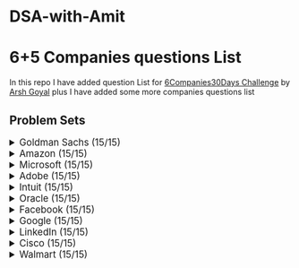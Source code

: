 # DSA-with-Amit

# 6+5 Companies questions List

In this repo I have added question List for [6Companies30Days Challenge](https://www.youtube.com/watch?v=8ESo_bXhRC4) by [Arsh Goyal](https://www.linkedin.com/in/arshgoyal/)
plus I have added some more companies questions list

## Problem Sets

<details>
<summary style="font-size: 1.2em">Goldman Sachs (15/15)</summary>

Sr  | Problems                                                                                      | TryIt    | Status
----|----------------------------------------------------------------------------------------------|----------|---------
1   | Print Anagrams Together                                                                      | [![Problem Link]](https://practice.geeksforgeeks.org/problems/print-anagrams-together/1/#)   | 
2   | Overlapping Rectangles                                                                       | [![Problem Link]](https://practice.geeksforgeeks.org/problems/overlapping-rectangles1924/1/) | 
3   | Count the subarrays having product less than k                                               | [![Problem Link]](https://practice.geeksforgeeks.org/problems/count-the-subarrays-having-product-less-than-k1708/1/) | 
4   | Run Length Encoding                                                                          | [![Problem Link]](https://practice.geeksforgeeks.org/problems/run-length-encoding/1/)        | 
5   | Ugly Number                                                                                 | [![Problem Link]](https://practice.geeksforgeeks.org/problems/ugly-numbers2254/1/)           | 
6   | Greatest Common Divisor of Strings                                                          | [![Problem Link]](https://leetcode.com/problems/greatest-common-divisor-of-strings/)         | 
7   | Find the position of M-th item                                                              | [![Problem Link]](https://practice.geeksforgeeks.org/problems/find-the-position-of-m-th-item1723/1#) | 
8   | Total Decoding Messages                                                                     | [![Problem Link]](https://practice.geeksforgeeks.org/problems/total-decoding-messages1235/1/) | 
9   | Number following a pattern                                                                   | [![Problem Link]](https://practice.geeksforgeeks.org/problems/number-following-a-pattern3126/1#) | 
10  | Max 10 numbers in a list having 10M entries                                                  | [![Problem Link]](https://practice.geeksforgeeks.org/problems/k-largest-elements3736/1)     | 
11  | Find Missing And Repeating                                                                   | [![Problem Link]](https://practice.geeksforgeeks.org/problems/find-missing-and-repeating2512/1/#) | 
12  | Squares in N*N Chessboard                                                                    | [![Problem Link]](https://practice.geeksforgeeks.org/problems/squares-in-nn-chessboard1801/1) | 
13  | Decode the string                                                                            | [![Problem Link]](https://practice.geeksforgeeks.org/problems/decode-the-string2444/1)      | 
14  | Minimum Size Subarray Sum                                                                    | [![Problem Link]](https://leetcode.com/problems/minimum-size-subarray-sum/)                 | 
15  | Array Pair Sum Divisibility Problem                                                          | [![Problem Link]](https://practice.geeksforgeeks.org/problems/array-pair-sum-divisibility-problem3257/1#) | 

</details>

<details>
<summary style="font-size: 1.2em">Amazon (15/15)</summary>

Sr  | Problems                                                                      | TryIt    | Status
----|-------------------------------------------------------------------------------|----------|---------
1   | Maximum Profit                                                                 | [![Problem Link]](https://practice.geeksforgeeks.org/problems/maximum-profit4657/1) | 
2   | Longest Mountain in Array                                                      | [![Problem Link]](https://leetcode.com/problems/longest-mountain-in-array/)      | 
3   | IPL 2021 - Match Day 2                                                          | [![Problem Link]](https://practice.geeksforgeeks.org/problems/deee0e8cf9910e7219f663c18d6d640ea0b87f87/1/) | 
4   | Brackets in Matrix Chain Multiplication                                          | [![Problem Link]](https://practice.geeksforgeeks.org/problems/brackets-in-matrix-chain-multiplication1024/1/) | 
5   | Phone directory                                                                | [![Problem Link]](https://practice.geeksforgeeks.org/problems/phone-directory4628/1/) | 
6   | Maximum of all subarrays of size k                                              | [![Problem Link]](https://practice.geeksforgeeks.org/problems/maximum-of-all-subarrays-of-size-k3101/1) | 
7   | First non-repeating character in a stream                                      | [![Problem Link]](https://practice.geeksforgeeks.org/problems/first-non-repeating-character-in-a-stream1216/1) | 
8   | Count ways to N'th Stair(Order does not matter)                                | [![Problem Link]](https://practice.geeksforgeeks.org/problems/count-ways-to-nth-stairorder-does-not-matter1322/1/) | 
9   | Is Sudoku Valid                                                                | [![Problem Link]](https://practice.geeksforgeeks.org/problems/is-sudoku-valid4820/1/) | 
10  | Nuts and Bolts Problem                                                          | [![Problem Link]](https://practice.geeksforgeeks.org/problems/nuts-and-bolts-problem0431/1) | 
11  | Serialize and Deserialize a Binary Tree                                        | [![Problem Link]](https://practice.geeksforgeeks.org/problems/serialize-and-deserialize-a-binary-tree/1) | 
12  | Column name from a given column number                                          | [![Problem Link]](https://practice.geeksforgeeks.org/problems/column-name-from-a-given-column-number4244/1/) | 
13  | Rotting Oranges                                                                | [![Problem Link]](https://leetcode.com/problems/rotting-oranges/)                  | 
14  | Burning Tree                                                                   | [![Problem Link]](https://practice.geeksforgeeks.org/problems/burning-tree/1/)    | 
15  | Delete N nodes after M nodes of a linked list                                  | [![Problem Link]](https://practice.geeksforgeeks.org/problems/delete-n-nodes-after-m-nodes-of-a-linked-list/1/) | 

</details>

<details>
<summary style="font-size: 1.2em">Microsoft (15/15)</summary>

Sr  | Problems                                                                               | TryIt    | Status
----|----------------------------------------------------------------------------------------|----------|---------
1   | Minimum sum partition                                                                  | [![Problem Link]](https://practice.geeksforgeeks.org/problems/minimum-sum-partition3317/1/) | 
2   | Prerequisite Tasks                                                                     | [![Problem Link]](https://practice.geeksforgeeks.org/problems/prerequisite-tasks/1/)    | 
3   | Rotate by 90 degree                                                                    | [![Problem Link]](https://practice.geeksforgeeks.org/problems/rotate-by-90-degree0356/1/) | 
4   | Spirally traversing a matrix                                                           | [![Problem Link]](https://practice.geeksforgeeks.org/problems/spirally-traversing-a-matrix-1587115621/1/) | 
5   | Stock span problem                                                                     | [![Problem Link]](https://practice.geeksforgeeks.org/problems/stock-span-problem-1587115621/1) | 
6   | Possible Words From

 Phone Digits                                                      | [![Problem Link]](https://practice.geeksforgeeks.org/problems/possible-words-from-phone-digits-1587115620/1/) | 
7   | Unit Area of largest region of 1's                                                    | [![Problem Link]](https://practice.geeksforgeeks.org/problems/length-of-largest-region-of-1s-1587115620/1/) | 
8   | Connect Nodes at Same Level                                                            | [![Problem Link]](https://practice.geeksforgeeks.org/problems/connect-nodes-at-same-level/1/) | 
9   | Count Number of SubTrees having given Sum                                              | [![Problem Link]](https://practice.geeksforgeeks.org/problems/count-number-of-subtrees-having-given-sum/1/) | 
10  | Stickler Thief                                                                         | [![Problem Link]](https://practice.geeksforgeeks.org/problems/stickler-theif-1587115621/1/) | 
11  | Generate Binary Numbers                                                                | [![Problem Link]](https://practice.geeksforgeeks.org/problems/generate-binary-numbers-1587115620/1/) | 
12  | Find All Four Sum Numbers                                                              | [![Problem Link]](https://practice.geeksforgeeks.org/problems/find-all-four-sum-numbers1732/1) | 
13  | Bridge edge in a graph                                                                 | [![Problem Link]](https://practice.geeksforgeeks.org/problems/bridge-edge-in-graph/1)   | 
14  | Minimum steps to destination                                                           | [![Problem Link]](https://practice.geeksforgeeks.org/problems/minimum-number-of-steps-to-reach-a-given-number5234/1/) | 
15  | Alien Dictionary                                                                       | [![Problem Link]](https://practice.geeksforgeeks.org/problems/alien-dictionary/1/)       | 

</details>

<details>
<summary style="font-size: 1.2em">Adobe (15/15)</summary>

Sr  | Problems                                                                               | TryIt    | Status
----|----------------------------------------------------------------------------------------|----------|---------
1   | Subarray with given sum                                                                | [![Problem Link]](https://practice.geeksforgeeks.org/problems/subarray-with-given-sum-1587115621/1) | 
2   | Longest Arithmetic Progression                                                         | [![Problem Link]](https://practice.geeksforgeeks.org/problems/longest-arithmetic-progression1019/1/) | 
3   | No. of distict Words with k max contiguous vowels                                      | [![Problem Link]](https://practice.geeksforgeeks.org/problems/7b9d245852bd8caf8a27d6d3961429f0a2b245f1/1/) | 
4   | Partition Equal Subset Sum                                                             | [![Problem Link]](https://practice.geeksforgeeks.org/problems/subset-sum-problem2014/1) | 
5   | Express as sum of power of natural numbers                                             | [![Problem Link]](https://practice.geeksforgeeks.org/problems/express-as-sum-of-power-of-natural-numbers5647/1) | 
6   | Generate Parentheses                                                                   | [![Problem Link]](https://practice.geeksforgeeks.org/problems/generate-all-possible-parentheses/1/) | 
7   | Pots of Gold Game                                                                       | [![Problem Link]](https://practice.geeksforgeeks.org/problems/pots-of-gold-game/1/) | 
8   | Implement Atoi                                                                         | [![Problem Link]](https://practice.geeksforgeeks.org/problems/implement-atoi/1/) | 
9   | Next higher palindromic number using same digits                                       | [![Problem Link]](https://practice.geeksforgeeks.org/problems/next-higher-palindromic-number-using-the-same-set-of-digits5859/1/) | 
10  | Winner of an election                                                                   | [![Problem Link]](https://practice.geeksforgeeks.org/problems/winner-of-an-election-where-votes-are-represented-as-candidate-names-1587115621/1/) | 
11  | Amend The Sentence                                                                     | [![Problem Link]](https://practice.geeksforgeeks.org/problems/amend-the-sentence3235/1) | 
12  | Leaders in an array                                                                     | [![Problem Link]](https://practice.geeksforgeeks.org/problems/leaders-in-an-array-1587115620/1/) | 
13  | Minimum operations to convert array A to B                                             | [![Problem Link]](https://practice.geeksforgeeks.org/problems/minimum-insertions-to-make-two-arrays-equal/1/) | 
14  | Smallest range in K lists                                                               | [![Problem Link]](https://practice.geeksforgeeks.org/problems/find-smallest-range-containing-elements-from-k-lists/1/) | 
15  | Most Recent Library                                                                     |  |

</details>

<details>
<summary style="font-size: 1.2em">Intuit (15/15)</summary>

Sr  | Problems                                                                              | TryIt    | Status
----|---------------------------------------------------------------------------------------|----------|---------
1   | Minimum sum partition                                                                 | [![Problem Link]](https://practice.geeksforgeeks.org/problems/minimum-sum-partition3317/1/) | 
2   | Word Search                                                                           | [![Problem Link]](https://practice.geeksforgeeks.org/problems/word-search/1/) | 
3   | Find the missing no in string                                                         | [![Problem Link]](https://practice.geeksforgeeks.org/problems/find-the-missing-no-in-string/1/) | 
4   | Largest number in K swaps                                                             | [![Problem Link]](https://practice.geeksforgeeks.org/problems/largest-number-in-k-swaps-1587115620/1) | 
5   | Split Array Largest Sum                                                               | [![Problem Link]](https://leetcode.com/problems/split-array-largest-sum/) | 
6   | Find in Mountain Array                                                                | [![Problem Link]](https://leetcode.com/problems/find-in-mountain-array/) | 
7   | Capacity To Ship Packages Within D Days                                               | [![Problem Link]](https://leetcode.com/problems/capacity-to-ship-packages-within-d-days/) | 


8   | Median in a row-wise sorted Matrix                                                    | [![Problem Link]](https://practice.geeksforgeeks.org/problems/median-in-a-row-wise-sorted-matrix1527/1/) | 
9   | Maximum product of two integers in an array                                           | [![Problem Link]](https://practice.geeksforgeeks.org/problems/maximum-product-of-two-integers/1/) | 
10  | Boolean Parenthesization                                                              | [![Problem Link]](https://practice.geeksforgeeks.org/problems/boolean-parenthesization5610/1/) | 
11  | Maximum sum rectangle                                                                 | [![Problem Link]](https://practice.geeksforgeeks.org/problems/maximum-sum-rectangle2948/1/) | 
12  | Count the elements                                                                    | [![Problem Link]](https://practice.geeksforgeeks.org/problems/count-the-elements-1587115620/1/) | 
13  | Minimum Platforms                                                                     | [![Problem Link]](https://practice.geeksforgeeks.org/problems/minimum-platforms-1587115620/1/) | 
14  | Bottom View of Binary Tree                                                            | [![Problem Link]](https://practice.geeksforgeeks.org/problems/bottom-view-of-binary-tree/1/) | 
15  | Word Break II                                                                         | [![Problem Link]](https://leetcode.com/problems/word-break-ii/) | 

</details>

<details>
<summary style="font-size: 1.2em">Oracle (15/15)</summary>

Sr  | Problems                                                                              | TryIt    | Status
----|---------------------------------------------------------------------------------------|----------|---------
1   | Fractional Knapsack                                                                   | [![Problem Link]](https://practice.geeksforgeeks.org/problems/fractional-knapsack-1587115620/1/) | 
2   | Sum of XOR of all subarrays                                                           | [![Problem Link]](https://practice.geeksforgeeks.org/problems/sum-of-xor-of-all-subarrays/1/) | 
3   | Expression Evaluation                                                                 | [![Problem Link]](https://practice.geeksforgeeks.org/problems/expression-evaluation/1/) | 
4   | Majority Element                                                                      | [![Problem Link]](https://practice.geeksforgeeks.org/problems/majority-element-1587115620/1/) | 
5   | Validity of Expression                                                                 | [![Problem Link]](https://practice.geeksforgeeks.org/problems/validity-of-expression/1/) | 
6   | Interweaving of two arrays                                                            | [![Problem Link]](https://practice.geeksforgeeks.org/problems/interweaving-of-two-arrays/1/) | 
7   | Roman Number to Integer                                                               | [![Problem Link]](https://leetcode.com/problems/roman-to-integer/) | 
8   | Uncommon characters                                                                    | [![Problem Link]](https://practice.geeksforgeeks.org/problems/uncommon-characters/1/) | 
9   | Number of pairs                                                                       | [![Problem Link]](https://practice.geeksforgeeks.org/problems/number-of-pairs/1/) | 
10  | Leftmost Column with atleast one 1                                                    | [![Problem Link]](https://leetcode.com/problems/leftmost-column-with-at-least-a-one/) | 
11  | Infix to Postfix                                                                      | [![Problem Link]](https://practice.geeksforgeeks.org/problems/infix-to-postfix-1587115620/1/) | 
12  | Game of X-O                                                                           | [![Problem Link]](https://practice.geeksforgeeks.org/problems/game-of-xo/1/) | 
13  | Valid IP Address                                                                      | [![Problem Link]](https://practice.geeksforgeeks.org/problems/valid-ip-address/1/) | 
14  | Find the first repeating element in an array                                          | [![Problem Link]](https://practice.geeksforgeeks.org/problems/find-first-repeating-element5018/1/) | 
15  | Rotate by 90 degree                                                                   | [![Problem Link]](https://practice.geeksforgeeks.org/problems/rotate-by-90-degree0356/1/) | 

</details>

<details>
<summary style="font-size: 1.2em">Facebook (15/15)</summary>

Sr  | Problems                                                                               | TryIt    | Status
----|----------------------------------------------------------------------------------------|----------|---------
1   | Longest Consecutive Sequence                                                          | [![Problem Link]](https://leetcode.com/problems/longest-consecutive-sequence/) | 
2   | Roman Number to Integer                                                               | [![Problem Link]](https://leetcode.com/problems/roman-to-integer/) | 
3   | Sliding Window Maximum                                                                | [![Problem Link]](https://leetcode.com/problems/sliding-window-maximum/) | 
4   | Minimum swaps required to bring all elements less than or equal to k together         | [![Problem Link]](https://practice.geeksforgeeks.org/problems/minimum-swaps-required-to-bring-all-elements-less-than-or-equal-to-k-together/1/) | 
5   | Minimum Operations                                                                    | [![Problem Link]](https://practice.geeksforgeeks.org/problems/minimum-operations4521/1/) | 
6   | Maximum sum rectangle                                                                 | [![Problem Link]](https://practice.geeksforgeeks.org/problems/maximum-sum-rectangle2948/1/) | 
7   | Count of subarrays with equal number of 1's and 0's                                   | [![Problem Link]](https://practice.geeksforgeeks.org/problems/count-of-subarrays-with-equal-number-of-1s-and-0s/1/) | 
8   | Count all possible paths from top left to bottom right of a matrix                   | [![Problem Link]](https://practice.geeksforgeeks.org/problems/count-all-possible-paths-from-top-left-to-bottom-right-of-a-matrix/1/) | 
9   | Squares in N*N Chessboard                                                            | [![Problem Link]](https://practice.geeksforgeeks.org/problems/squares-in-nn-chessboard1801/1) | 
10  | Evaluate the value of an expression tree                                             | [![Problem Link]](https://practice.geeksforgeeks.org/problems/evaluate-the-expression-tree1735/1/) | 
11  | Check if a binary tree is subtree of another binary tree                             | [![Problem Link]](https://practice.geeksforgeeks.org/problems/check-if-subtree/1/) | 
12  | Generate Binary Numbers                                                               | [![Problem Link]](https://practice.geeksforgeeks.org/problems/generate-binary-numbers-1587115620/1/) | 
13  | Connect Nodes at Same Level                                                           | [![Problem Link]](https://practice.geeksforgeeks.org/problems/connect-nodes-at-same-level/1/) | 
14  | Unit Area of largest region of 1's                                                   | [![Problem Link]](https://practice.geeksforgeeks.org/problems/length-of-largest-region-of-1s-1587115620/1/) | 
15  | Possible Words From Phone Digits                                                     | [![Problem Link]](https://practice.geeksforgeeks.org/problems/possible-words-from-phone-digits-1587115620/1/) | 

</details>

<details

>
<summary style="font-size: 1.2em">Google (15/15)</summary>

Sr  | Problems                                                                             | TryIt    | Status
----|--------------------------------------------------------------------------------------|----------|---------
1   | Minimum number of deletions                                                            | [![Problem Link]](https://practice.geeksforgeeks.org/problems/minimum-number-of-deletions4610/1/) | 
2   | Valid Pair Sum                                                                       | [![Problem Link]](https://practice.geeksforgeeks.org/problems/valid-pair-sum/1/) | 
3   | First non-repeating character in a stream                                             | [![Problem Link]](https://practice.geeksforgeeks.org/problems/first-non-repeating-character-in-a-stream1216/1) | 
4   | Number of subarrays with max product less than K                                       | [![Problem Link]](https://practice.geeksforgeeks.org/problems/number-of-subarrays-with-max-product-less-than-k4406/1/) | 
5   | Reverse a linked list                                                                | [![Problem Link]](https://practice.geeksforgeeks.org/problems/reverse-a-linked-list/1/) | 
6   | Smallest subarray with sum greater than a given value                                 | [![Problem Link]](https://practice.geeksforgeeks.org/problems/smallest-subarray-with-sum-greater-than-x5651/1/) | 
7   | Palindrome String                                                                    | [![Problem Link]](https://practice.geeksforgeeks.org/problems/palindrome-string0817/1/) | 
8   | Find the smallest positive integer value that cannot be represented as sum of any subset| [![Problem Link]](https://practice.geeksforgeeks.org/problems/smallest-positive-missing-number-1587115621/1/) | 
9   | Find the Number Occurring Odd Number of Times                                         | [![Problem Link]](https://practice.geeksforgeeks.org/problems/find-the-odd-occurring-number-1587115620/1/) | 
10  | Reverse words in a given string                                                       | [![Problem Link]](https://practice.geeksforgeeks.org/problems/reverse-words-in-a-given-string/1/) | 
11  | Missing Number                                                                       | [![Problem Link]](https://practice.geeksforgeeks.org/problems/missing-number-in-array/0/) | 
12  | Count the Triplets                                                                   | [![Problem Link]](https://practice.geeksforgeeks.org/problems/count-the-triplets/0/) | 
13  | Longest Common Prefix                                                                | [![Problem Link]](https://leetcode.com/problems/longest-common-prefix/) | 
14  | Median in a row-wise sorted Matrix                                                    | [![Problem Link]](https://practice.geeksforgeeks.org/problems/median-in-a-row-wise-sorted-matrix1527/1/) | 
15  | Check for Balanced Tree                                                              | [![Problem Link]](https://practice.geeksforgeeks.org/problems/check-for-balanced-tree/1/) | 

</details>

<details>
<summary style="font-size: 1.2em">LinkedIn (15/15)</summary>

Sr  | Problems                                                                              | TryIt    | Status
----|---------------------------------------------------------------------------------------|----------|---------
1   | Minimum sum partition                                                                 | [![Problem Link]](https://practice.geeksforgeeks.org/problems/minimum-sum-partition3317/1/) | 
2   | Minimum Operations                                                                    | [![Problem Link]](https://practice.geeksforgeeks.org/problems/minimum-operations4521/1/) | 
3   | Reverse a linked list                                                                 | [![Problem Link]](https://practice.geeksforgeeks.org/problems/reverse-a-linked-list/1/) | 
4   | Sum of XOR of all subarrays                                                           | [![Problem Link]](https://practice.geeksforgeeks.org/problems/sum-of-xor-of-all-subarrays/1/) | 
5   | Evaluate the value of an expression tree                                              | [![Problem Link]](https://practice.geeksforgeeks.org/problems/evaluate-the-expression-tree1735/1/) | 
6   | Count the Triplets                                                                    | [![Problem Link]](https://practice.geeksforgeeks.org/problems/count-the-triplets/0/) | 
7   | Minimum Platforms                                                                     | [![Problem Link]](https://practice.geeksforgeeks.org/problems/minimum-platforms-1587115620/1/) | 
8   | Word Break II                                                                         | [![Problem Link]](https://leetcode.com/problems/word-break-ii/) | 
9   | Longest Consecutive Sequence                                                           | [![Problem Link]](https://leetcode.com/problems/longest-consecutive-sequence/) | 
10  | Largest number in K swaps                                                             | [![Problem Link]](https://practice.geeksforgeeks.org/problems/largest-number-in-k-swaps-1587115620/1) | 
11  | Shortest Source to Destination Path                                                   | [![Problem Link]](https://practice.geeksforgeeks.org/problems/shortest-source-to-destination-path/0/) | 
12  | Count all possible paths from top left to bottom right of a matrix                    | [![Problem Link]](https://practice.geeksforgeeks.org/problems/count-all-possible-paths-from-top-left-to-bottom-right-of-a-matrix/1/) | 
13  | Find the smallest positive integer value that cannot be represented as sum of any subset | [![Problem Link]](https://practice.geeksforgeeks.org/problems/smallest-positive-missing-number-1587115621/1/) | 
14  | Boolean Parenthesization                                                             | [![Problem Link]](https://practice.geeksforgeeks.org/problems/boolean-parenthesization5610/1/) | 
15  | Squares in N*N Chessboard                                                             | [![Problem Link]](https://practice.geeksforgeeks.org/problems/squares-in-nn-chessboard1801/1) | 

</details>

<details>
<summary style="font-size: 1.2em">Cisco (15/15)</summary>

Sr  | Problems                                                                             | TryIt    | Status
----|--------------------------------------------------------------------------------------|----------|---------
1   | Minimum sum partition                                                                 | [![Problem Link]](https://practice.geeksforgeeks.org/problems/minimum-sum-partition3317/1/) | 
2   | Evaluate the value of an expression tree                                              | [![Problem Link]](https://practice.geeksforgeeks.org/problems/evaluate-the-expression-tree1735/1/) | 
3   | Count the Triplets                                                                    | [![Problem Link]](https://practice.geeksforgeeks.org/problems/count-the-triplets/0/) | 
4   | Word Break II                                                                         | [![Problem Link]](https://leetcode.com/problems/word-break-ii/) | 
5   | Shortest Source to Destination Path                                                   | [![Problem Link]](https://practice.geeksforgeeks.org/problems/shortest-source-to-destination-path/0/) | 
6   | Count all possible paths from top left to bottom right of a matrix                    | [![Problem Link]](https://practice.geeksforgeeks.org/problems/count-all-possible-paths-from-top-left-to-bottom-right-of-a-matrix/1/) | 
7   | Find the smallest positive integer value

 that cannot be represented as sum of any subset | [![Problem Link]](https://practice.geeksforgeeks.org/problems/smallest-positive-missing-number-1587115621/1/) | 
8   | Boolean Parenthesization                                                             | [![Problem Link]](https://practice.geeksforgeeks.org/problems/boolean-parenthesization5610/1/) | 
9   | Squares in N*N Chessboard                                                             | [![Problem Link]](https://practice.geeksforgeeks.org/problems/squares-in-nn-chessboard1801/1) | 
10  | Find the Number Occurring Odd Number of Times                                         | [![Problem Link]](https://practice.geeksforgeeks.org/problems/find-the-odd-occurring-number-1587115620/1/) | 
11  | Valid Pair Sum                                                                       | [![Problem Link]](https://practice.geeksforgeeks.org/problems/valid-pair-sum/1/) | 
12  | Number of subarrays with max product less than K                                       | [![Problem Link]](https://practice.geeksforgeeks.org/problems/number-of-subarrays-with-max-product-less-than-k4406/1/) | 
13  | Reverse a linked list                                                                | [![Problem Link]](https://practice.geeksforgeeks.org/problems/reverse-a-linked-list/1/) | 
14  | Smallest subarray with sum greater than a given value                                 | [![Problem Link]](https://practice.geeksforgeeks.org/problems/smallest-subarray-with-sum-greater-than-x5651/1/) | 
15  | Palindrome String                                                                    | [![Problem Link]](https://practice.geeksforgeeks.org/problems/palindrome-string0817/1/) | 

</details>

<details>
<summary style="font-size: 1.2em">Walmart (15/15)</summary>

Sr  | Problems                                                                             | TryIt    | Status
----|--------------------------------------------------------------------------------------|----------|---------
1   | Minimum sum partition                                                                 | [![Problem Link]](https://practice.geeksforgeeks.org/problems/minimum-sum-partition3317/1/) | 
2   | Minimum Platforms                                                                     | [![Problem Link]](https://practice.geeksforgeeks.org/problems/minimum-platforms-1587115620/1/) | 
3   | Evaluate the value of an expression tree                                              | [![Problem Link]](https://practice.geeksforgeeks.org/problems/evaluate-the-expression-tree1735/1/) | 
4   | Find the smallest positive integer value that cannot be represented as sum of any subset | [![Problem Link]](https://practice.geeksforgeeks.org/problems/smallest-positive-missing-number-1587115621/1/) | 
5   | Boolean Parenthesization                                                             | [![Problem Link]](https://practice.geeksforgeeks.org/problems/boolean-parenthesization5610/1/) | 
6   | Squares in N*N Chessboard                                                             | [![Problem Link]](https://practice.geeksforgeeks.org/problems/squares-in-nn-chessboard1801/1) | 
7   | Largest number in K swaps                                                             | [![Problem Link]](https://practice.geeksforgeeks.org/problems/largest-number-in-k-swaps-1587115620/1) | 
8   | Shortest Source to Destination Path                                                   | [![Problem Link]](https://practice.geeksforgeeks.org/problems/shortest-source-to-destination-path/0/) | 
9   | Count all possible paths from top left to bottom right of a matrix                    | [![Problem Link]](https://practice.geeksforgeeks.org/problems/count-all-possible-paths-from-top-left-to-bottom-right-of-a-matrix/1/) | 
10  | Count of subarrays with equal number of 1's and 0's                                   | [![Problem Link]](https://practice.geeksforgeeks.org/problems/count-of-subarrays-with-equal-number-of-1s-and-0s/1/) | 
11  | Minimum sum partition                                                                 | [![Problem Link]](https://practice.geeksforgeeks.org/problems/minimum-sum-partition3317/1/) | 
12  | Minimum Operations                                                                    | [![Problem Link]](https://practice.geeksforgeeks.org/problems/minimum-operations4521/1/) | 
13  | Reverse a linked list                                                                 | [![Problem Link]](https://practice.geeksforgeeks.org/problems/reverse-a-linked-list/1/) | 
14  | Sum of XOR of all subarrays                                                           | [![Problem Link]](https://practice.geeksforgeeks.org/problems/sum-of-xor-of-all-subarrays/1/) | 
15  | Evaluate the value of an expression tree                                              | [![Problem Link]](https://practice.geeksforgeeks.org/problems/evaluate-the-expression-tree1735/1/) | 

</details>
